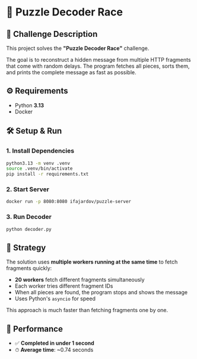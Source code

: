 # 🧩 Puzzle Decoder Race

## 🚀 Challenge Description

This project solves the **"Puzzle Decoder Race"** challenge.

The goal is to reconstruct a hidden message from multiple HTTP fragments that come with random delays. The program fetches all pieces, sorts them, and prints the complete message as fast as possible.

## ⚙️ Requirements

- Python **3.13**
- Docker

## 🛠️ Setup & Run

### 1. Install Dependencies

```bash
python3.13 -m venv .venv
source .venv/bin/activate
pip install -r requirements.txt
```

### 2. Start Server

```bash
docker run -p 8080:8080 ifajardov/puzzle-server
```

### 3. Run Decoder

```bash
python decoder.py
```

## 🧠 Strategy

The solution uses **multiple workers running at the same time** to fetch fragments quickly:

- **20 workers** fetch different fragments simultaneously
- Each worker tries different fragment IDs
- When all pieces are found, the program stops and shows the message
- Uses Python's `asyncio` for speed

This approach is much faster than fetching fragments one by one.

## 🏁 Performance

- ✅ **Completed in under 1 second**
- ⏱ **Average time**: ~0.74 seconds
